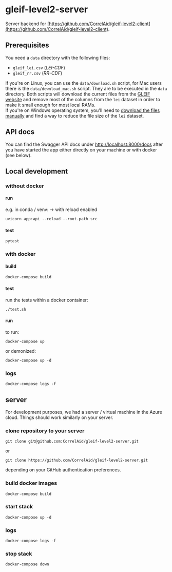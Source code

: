 # gleif-level2-server

Server backend for [https://github.com/CorrelAid/gleif-level2-client](https://github.com/CorrelAid/gleif-level2-client).


## Prerequisites 

You need a `data` directory with the following files:

- `gleif_lei.csv` (*LEI-CDF*)
- `gleif_rr.csv` (*RR-CDF*)

If you're on Linux, you can use the `data/download.sh` script, for Mac users there is the `data/download_mac.sh` script. They are to be executed in the `data` directory. Both scripts will download the current files from the [GLEIF website](https://www.gleif.org/en/lei-data/gleif-golden-copy/download-the-golden-copy/#/) and remove most of the columns from the `lei` dataset in order to make it small enough for most local RAMs.  
If you're on Windows operating system, you'll need to [download the files manually](https://www.gleif.org/en/lei-data/gleif-golden-copy/download-the-golden-copy/#/) and find a way to reduce the file size of the `lei` dataset.


## API docs

You can find the Swagger API docs under [http://localhost:8000/docs](http://localhost:8000/docs) after you have started the app either directly on your machine or with docker (see below).


## Local development

### without docker

#### run

e.g. in conda / venv:
-> with reload enabled

```
uvicorn app:api --reload --root-path src
```

#### test

```
pytest
```

### with docker

#### build

```
docker-compose build
```

#### test

run the tests within a docker container:

```
./test.sh
```

#### run

to run:

```
docker-compose up
```

or demonized:

```
docker-compose up -d
```


### logs 

```
docker-compose logs -f
```

## server

For development purposes, we had a server / virtual machine in the Azure cloud. Things should work similarly on your server.

### clone repository to your server

```
git clone git@github.com:CorrelAid/gleif-level2-server.git
```

or

```
git clone https://github.com/CorrelAid/gleif-level2-server.git
```

depending on your GitHub authentication preferences.


### build docker images

```
docker-compose build 
```

### start stack

```
docker-compose up -d
```

### logs 

```
docker-compose logs -f
```


### stop stack

```
docker-compose down
```
